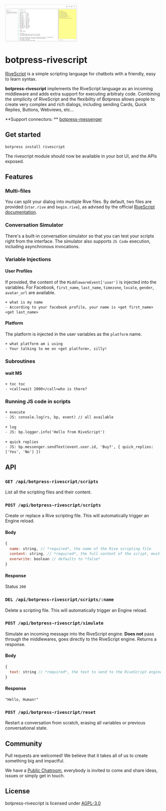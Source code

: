 <a href='http://botpress.io'><img src='/assets/screenshot-rivescript.png' height='120px'></a>
# botpress-rivescript

[RiveScript](https://www.rivescript.com/) is a simple scripting language for chatbots with a friendly, easy to learn syntax.

**botpress-rivescript** implements the RiveScript language as an incoming middleware and adds extra support for executing arbitraty code. Combining the simplicity of RiveScript and the flexibility of Botpress allows people to create very complex and rich dialogs, including sending Cards, Quick Replies, Buttons, Webviews, etc...

**Support connectors: ** [botpress-messenger](https://github.com/botpress/botpress-messenger)

## Get started

```
botpress install rivescript
```

The rivescript module should now be available in your bot UI, and the APIs exposed.

## Features

### Multi-files

You can split your dialog into multiple Rive files. By default, two files are provided (`star.rive` and `begin.rive`), as advised by the official [RiveScript documentation](https://www.rivescript.com/docs/tutorial#catch-all-trigger).

### Conversation Simulator

There's a built-in conversation simulator so that you can test your scripts right from the interface. The simulator also supports `JS Code` execution, including asynchronous invocations.

### Variable Injections

#### User Profiles

If provided, the content of the `MiddlewareEvent['user']` is injected into the variables.
For Facebook, `first_name`, `last_name`, `timezone`, `locale`, `gender`, `avatar_url` are available.

```
+ what is my name
- According to your facebook profile, your name is <get first_name> <get last_name>
```

#### Platform

The platform is injected in the user variables as the `platform` name.

```
+ what platform am i using
- Your talking to me on <get platform>, silly!
```

### Subroutines

#### <call>wait MS</call>

```
+ toc toc
- <call>wait 2000</call>who is there?
```

### Running JS code in scripts

```
+ execute
- JS: console.log(rs, bp, event) // all available

+ log
- JS: bp.logger.info('Hello from RiveScript')

+ quick replies
- JS: bp.messenger.sendText(event.user.id, 'Buy?', { quick_replies: ['Yes', 'No'] })
```

## API

### `GET /api/botpress-rivescript/scripts`

List all the scripting files and their content.

### `POST /api/botpress-rivescript/scripts`

Create or replace a Rive scripting file. This will automatically trigger an Engine reload.

#### Body

```js
{
  name: string, // *required*, the name of the Rive scripting file
  content: string, // *required*, the full content of the script, must be valid RiveScript language
  overwrite: boolean // defaults to *false*
}
```

#### Response

Status `200`

### `DEL /api/botpress-rivescript/scripts/:name`

Delete a scripting file. This will automatically trigger an Engine reload.

### `POST /api/botpress-rivescript/simulate`

Simulate an incoming message into the RiveScript engine. **Does not** pass through the middlewares, goes directly to the RiveScript engine. Returns a response.

#### Body

```js
{
  text: string // *required*, the text to send to the RiveScript engine
}
```

#### Response

```
"Hello, Human!"
```

### `POST /api/botpress-rivescript/reset`

Restart a conversation from scratch, erasing all variables or previous conversational state.

## Community

Pull requests are welcomed! We believe that it takes all of us to create something big and impactful.

We have a [Public Chatroom](https://gitter.im/botpress/core), everybody is invited to come and share ideas, issues or simply get in touch.

## License

botpress-rivescript is licensed under [AGPL-3.0](/LICENSE)
